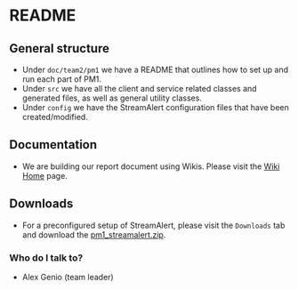 # README #

## General structure ##

* Under `doc/team2/pm1` we have a README that outlines how to set up and run each part of PM1.
* Under `src` we have all the client and service related classes and generated files, as well as general utility classes.
* Under `config` we have the StreamAlert configuration files that have been created/modified.

## Documentation ##

* We are building our report document using Wikis. Please visit the [Wiki Home](https://bitbucket.org/soen487-w18-02/soen487-w18-team02/wiki/Home) page.

## Downloads ##

* For a preconfigured setup of StreamAlert, please visit the `Downloads` tab and download the [pm1_streamalert.zip](https://bitbucket.org/soen487-w18-02/soen487-w18-team02/downloads/pm1_streamalert.zip).

### Who do I talk to? ###

* Alex Genio (team leader)